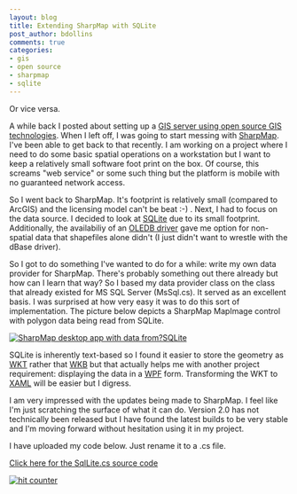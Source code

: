 ```yaml
---
layout: blog
title: Extending SharpMap with SQLite
post_author: bdollins
comments: true
categories:
- gis
- open source
- sharpmap
- sqlite
---
```


Or vice versa.

A while back I posted about setting up a <a href="http://geobabble.wordpress.com/2007/06/19/my-little-open-source-stack/">GIS server using open source GIS technologies</a>. When I left off, I was going to start messing with <a href="http://www.codeplex.com/SharpMap">SharpMap</a>. I've been able to get back to that recently. I am working on a project where I need to do some basic spatial operations on a workstation but I want to keep a relatively small software foot print on the box. Of course, this screams "web service" or some such thing but the platform is mobile with no guaranteed network access.

So I went back to SharpMap. It's footprint is relatively small (compared to ArcGIS) and the licensing model can't be beat :-) . Next, I had to focus on the data source. I decided to look at <a href="http://www.sqlite.org/">SQLite</a> due to its small footprint. Additionally, the availabiliy of an <a href="http://sqlite.phxsoftware.com/">OLEDB driver</a> gave me option for non-spatial data that shapefiles alone didn't (I just didn't want to wrestle with the dBase driver).

So I got to do something I've wanted to do for a while: write my own data provider for SharpMap. There's probably something out there already but how can I learn that way? So I based my data provider class on the class that already existed for MS SQL Server (MsSql.cs). It served as an excellent basis. I was surprised at how very easy it was to do this sort of implementation. The picture below depicts a SharpMap MapImage control with polygon data being read from SQLite.

<a href="http://geobabble.files.wordpress.com/2007/07/sharpmap_sqlite.png" title="SharpMap desktop app with data from?SQLite"><img alt="SharpMap desktop app with data from?SQLite" src="http://geobabble.files.wordpress.com/2007/07/sharpmap_sqlite.thumbnail.png" /></a>

SQLite is inherently text-based so I found it easier to store the geometry as <a href="http://en.wikipedia.org/wiki/Well-known_text">WKT</a> rather that <a href="http://dev.mysql.com/doc/refman/5.0/en/gis-wkb-format.html">WKB</a> but that actually helps me with another project requirement: displaying the data in a <a href="http://en.wikipedia.org/wiki/Windows_Presentation_Foundation">WPF</a> form. Transforming the WKT to <a href="http://www.xaml.net/">XAML</a> will be easier but I digress.

I am very impressed with the updates being made to SharpMap. I feel like I'm just scratching the surface of what it can do. Version 2.0 has not technically been released but I have found the latest builds to be very stable and I'm moving forward without hesitation using it in my project.

I have uploaded my code below. Just rename it to a .cs file.

<a href="http://geobabble.files.wordpress.com/2007/07/sqllite.txt" title="SqlLite.cs Source Code">Click here for the SqlLite.cs source code</a>

<a href="http://www.statcounter.com/" target="_blank"><img alt="hit counter" border="0" src="http://c31.statcounter.com/2901378/0/be706774/0/" /></a>